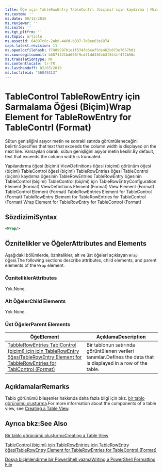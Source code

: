 ```yaml
---
title: Öğe için TableRowEntry TableContrl (biçimi) için kaydırma | Microsoft Docs
ms.custom: ''
ms.date: 09/13/2016
ms.reviewer: ''
ms.suite: ''
ms.tgt_pltfrm: ''
ms.topic: article
ms.assetid: 64087c6c-2abd-446d-b837-7d3ee03a6874
caps.latest.revision: 11
ms.openlocfilehash: f7989597b1e1f574fe6eaf5de462b073e7657b01
ms.sourcegitcommit: b6871f21bd666f9cd71dd336bb3f844cf472b56c
ms.translationtype: MT
ms.contentlocale: tr-TR
ms.lasthandoff: 02/03/2019
ms.locfileid: "56849213"
---
```

# <a name="wrap-element-for-tablerowentry-for-tablecontrl--format"></a><span data-ttu-id="3e874-102">TableControl TableRowEntry için Sarmalama Öğesi (Biçim)</span><span class="sxs-lookup"><span data-stu-id="3e874-102">Wrap Element for TableRowEntry for TableContrl  (Format)</span></span>

<span data-ttu-id="3e874-103">Sütun genişliğini aşıyor metin ve sonraki satırda görüntüleneceğini belirtir.</span><span class="sxs-lookup"><span data-stu-id="3e874-103">Specifies that text that exceeds the column width is displayed on the next line.</span></span> <span data-ttu-id="3e874-104">Varsayılan olarak, sütun genişliğini aşıyor metin kesilir.</span><span class="sxs-lookup"><span data-stu-id="3e874-104">By default, text that exceeds the column width is truncated.</span></span>

<span data-ttu-id="3e874-105">Yapılandırma öğesi (biçimi) ViewDefinitions öğesi (biçimi) görünüm öğesi (biçimi) TableControl öğesi (biçimi) TableRowEntries öğesi TableControl (biçimi) kaydırma öğesinin TableRowEntries TableRowEntry öğesinin TableControl (biçimi) TableControl (biçimi) için TableRowEntry</span><span class="sxs-lookup"><span data-stu-id="3e874-105">Configuration Element (Format) ViewDefinitions Element (Format) View Element (Format) TableControl Element (Format) TableRowEntries Element for TableControl (Format) TableRowEntry Element for TableRowEntries for TableControl (Format) Wrap Element for TableRowEntry for TableControl (Format)</span></span>

## <a name="syntax"></a><span data-ttu-id="3e874-106">Sözdizimi</span><span class="sxs-lookup"><span data-stu-id="3e874-106">Syntax</span></span>

```xml
<Wrap/>
```

## <a name="attributes-and-elements"></a><span data-ttu-id="3e874-107">Öznitelikler ve Öğeler</span><span class="sxs-lookup"><span data-stu-id="3e874-107">Attributes and Elements</span></span>

<span data-ttu-id="3e874-108">Aşağıdaki bölümlerde, öznitelikler, alt ve üst öğeleri açıklayan `Wrap` öğesi.</span><span class="sxs-lookup"><span data-stu-id="3e874-108">The following sections describe attributes, child elements, and parent elements of the `Wrap` element.</span></span>

### <a name="attributes"></a><span data-ttu-id="3e874-109">Öznitelikler</span><span class="sxs-lookup"><span data-stu-id="3e874-109">Attributes</span></span>

<span data-ttu-id="3e874-110">Yok.</span><span class="sxs-lookup"><span data-stu-id="3e874-110">None.</span></span>

### <a name="child-elements"></a><span data-ttu-id="3e874-111">Alt Öğeler</span><span class="sxs-lookup"><span data-stu-id="3e874-111">Child Elements</span></span>

<span data-ttu-id="3e874-112">Yok.</span><span class="sxs-lookup"><span data-stu-id="3e874-112">None.</span></span>

### <a name="parent-elements"></a><span data-ttu-id="3e874-113">Üst Öğeler</span><span class="sxs-lookup"><span data-stu-id="3e874-113">Parent Elements</span></span>

|<span data-ttu-id="3e874-114">Öğe</span><span class="sxs-lookup"><span data-stu-id="3e874-114">Element</span></span>|<span data-ttu-id="3e874-115">Açıklama</span><span class="sxs-lookup"><span data-stu-id="3e874-115">Description</span></span>|
|-------------|-----------------|
|[<span data-ttu-id="3e874-116">TabbleRowEntries TablControl (biçimi) için için TableRowEntry öğesi</span><span class="sxs-lookup"><span data-stu-id="3e874-116">TableRowEntry Element for TabbleRowEntries for TablControl (Format)</span></span>](./tablerowentry-element-for-tablerowentroes-for-tablecontrol-format.md)|<span data-ttu-id="3e874-117">Bir tablonun satırında görüntülenen verileri tanımlar.</span><span class="sxs-lookup"><span data-stu-id="3e874-117">Defines the data that is displayed in a row of the table.</span></span>|

## <a name="remarks"></a><span data-ttu-id="3e874-118">Açıklamalar</span><span class="sxs-lookup"><span data-stu-id="3e874-118">Remarks</span></span>

<span data-ttu-id="3e874-119">Tablo görünümü bileşenler hakkında daha fazla bilgi için bkz. [bir tablo görünümü oluşturma](./creating-a-table-view.md).</span><span class="sxs-lookup"><span data-stu-id="3e874-119">For more information about the components of a table view, see [Creating a Table View](./creating-a-table-view.md).</span></span>

## <a name="see-also"></a><span data-ttu-id="3e874-120">Ayrıca bkz:</span><span class="sxs-lookup"><span data-stu-id="3e874-120">See Also</span></span>

[<span data-ttu-id="3e874-121">Bir tablo görünümü oluşturma</span><span class="sxs-lookup"><span data-stu-id="3e874-121">Creating a Table View</span></span>](./creating-a-table-view.md)

[<span data-ttu-id="3e874-122">TableControl (biçimi) için TableRowEntries için TableRowEntry öğesi</span><span class="sxs-lookup"><span data-stu-id="3e874-122">TableRowEntry Element for TableRowEntries for TableControl (Format)</span></span>](./tablerowentry-element-for-tablerowentroes-for-tablecontrol-format.md)

[<span data-ttu-id="3e874-123">Dosya biçimlendirme bir PowerShell yazma</span><span class="sxs-lookup"><span data-stu-id="3e874-123">Writing a PowerShell Formatting File</span></span>](./writing-a-powershell-formatting-file.md)
